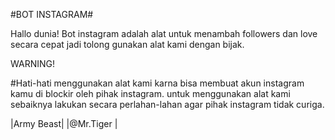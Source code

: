 #BOT INSTAGRAM#


Hallo dunia!
 Bot instagram adalah alat untuk menambah followers dan love secara cepat jadi tolong gunakan alat kami dengan bijak.
 
 
 
 
 
 
 WARNING!
 
 #Hati-hati menggunakan alat kami karna bisa membuat akun instagram kamu di blockir oleh pihak instagram. untuk menggunakan alat kami sebaiknya lakukan secara perlahan-lahan agar pihak instagram tidak curiga.
 
 |Army Beast|
 |@Mr.Tiger |
